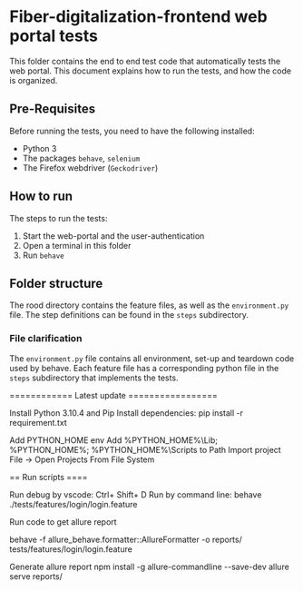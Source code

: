 # Fiber-digitalization-frontend web portal tests

This folder contains the end to end test code that automatically tests the web portal. This document explains
how to run the tests, and how the code is organized.

## Pre-Requisites

Before running the tests, you need to have the following installed:

- Python 3
- The packages `behave`, `selenium`
- The Firefox webdriver (`Geckodriver`)

## How to run

The steps to run the tests:

1. Start the web-portal and the user-authentication
2. Open a terminal in this folder
3. Run `behave`

## Folder structure

The rood directory contains the feature files, as well as the `environment.py` file. The step
definitions can be found in the `steps` subdirectory.

### File clarification

The `environment.py` file contains all environment, set-up and teardown code used by behave.
Each feature file has a corresponding python file in the `steps` subdirectory that implements the tests.


============ Latest update =================

Install Python 3.10.4 and Pip
Install dependencies: pip install -r requirement.txt

Add PYTHON_HOME env
Add %PYTHON_HOME%\Lib; %PYTHON_HOME%; %PYTHON_HOME%\Scripts to Path
Import project File -> Open Projects From File System

== Run scripts ====

Run debug by vscode: Ctrl+ Shift+ D
Run by command line:
behave ./tests/features/login/login.feature

Run code to get allure report

behave -f allure_behave.formatter::AllureFormatter -o reports/ tests/features/login/login.feature

Generate allure report
 npm install -g allure-commandline --save-dev
 allure serve reports/  

